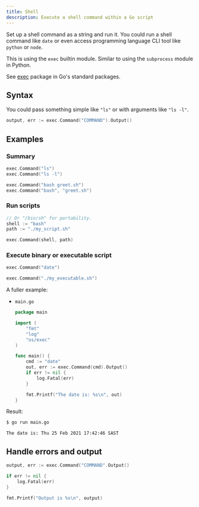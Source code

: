 ```yaml
---
title: Shell
description: Execute a shell command within a Go script
---
```


Set up a shell command as a string and run it. You could run a shell command like `date` or even access programming language CLI tool like `python` or `node`.

This is using the `exec` builtin module. Similar to using the `subprocess` module in Python.

See [exec](https://golang.org/pkg/os/exec/) package in Go's standard packages.


## Syntax

You could pass something simple like `"ls"` or with arguments like `"ls -l"`.

```go
output, err := exec.Command("COMMAND").Output()
```

## Examples

### Summary

```go
exec.Command("ls")
exec.Command("ls -l")

exec.Command("bash greet.sh")
exec.Command("bash", "greet.sh")
```

### Run scripts

```go
// Or "/bin/sh" for portability.
shell := "bash" 
path := "./my_script.sh"

exec.Command(shell, path)
```

### Execute binary or executable script

```go
exec.Command("date")
```

```go
exec.Command("./my_executable.sh")
```

A fuller example:

- `main.go`
    ```go
    package main

    import (
        "fmt"
        "log"
        "os/exec"
    )

    func main() {
        cmd := "date"
        out, err := exec.Command(cmd).Output()
        if err != nil {
            log.Fatal(err)
        }

        fmt.Printf("The date is: %s\n", out)
    }
    ```

Result:

```sh
$ go run main.go
```
```
The date is: Thu 25 Feb 2021 17:42:46 SAST
```


## Handle errors and output

```go
output, err := exec.Command("COMMAND".Output()

if err != nil {
    log.Fatal(err)
}

fmt.Printf("Output is %s\n", output)
```
